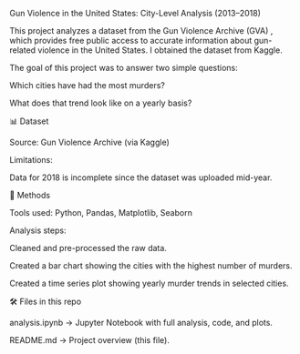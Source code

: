 Gun Violence in the United States: City-Level Analysis (2013–2018)

This project analyzes a dataset from the Gun Violence Archive (GVA)
, which provides free public access to accurate information about gun-related violence in the United States. I obtained the dataset from Kaggle.

The goal of this project was to answer two simple questions:

Which cities have had the most murders?

What does that trend look like on a yearly basis?

📊 Dataset

Source: Gun Violence Archive (via Kaggle)


Limitations:

Data for 2018 is incomplete since the dataset was uploaded mid-year.


🔎 Methods

Tools used: Python, Pandas, Matplotlib, Seaborn

Analysis steps:

Cleaned and pre-processed the raw data.

Created a bar chart showing the cities with the highest number of murders.

Created a time series plot showing yearly murder trends in selected cities.


🛠️ Files in this repo

analysis.ipynb → Jupyter Notebook with full analysis, code, and plots.

README.md → Project overview (this file).
